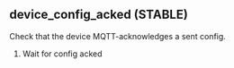 
## device_config_acked (STABLE)

Check that the device MQTT-acknowledges a sent config.

1. Wait for config acked
